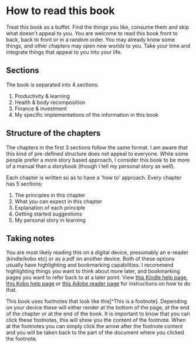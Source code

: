 # How to read this book

Treat this book as a buffet. Find the things you like, consume them and skip what doesn't appeal to you. You are welcome to read this book front to back, back to front or in a random order. You may already know some things, and other chapters may open new worlds to you. Take your time and integrate things that appeal to you into your life.

## Sections

The book is separated into 4 sections:

1. Productivity & learning
2. Health & body recomposition
3. Finance & investment
4. My specific implementations of the information in this book

## Structure of the chapters

The chapters in the first 3 sections follow the same format. I am aware that this kind of pre-defined structure does not appeal to everyone. While some people prefer a more story based approach, I consider this book to be more of a manual than a storybook (though I tell my personal story as well). 

Each chapter is written so as to have a 'how to' approach. Every chapter has 5 sections:

1. The principles in this chapter
2. What you can expect in this chapter
3. Explanation of each principle
4. Getting started suggestions
5. My personal story in learning

## Taking notes

You are most likely reading this on a digital device, presumably an e-reader (kindle/kobo etc) or as a pdf on another device. Both of these options usually have highlighting and bookmarking capabilities. I recommend highlighting things you want to think about more later, and bookmarking pages you want to refer back to at a later point. View [this Kindle help page](https://www.amazon.com/gp/help/customer/display.html?nodeId=201241990), [this Kobo help page](https://www.kobo.com/help/en-US/article/3271/highlighting-text-on-your-kobo-ereader) or [this Adobe reader page](https://helpx.adobe.com/acrobat/using/mark-text-edits.html) for instructions on how to do that.

This book uses footnotes that look like this[^This is a footnote]. Depending on your device these will either render at the bottom of the page, at the end of the chapter or at the end of the book. It is important to know that you can click these footnotes, this will show you the content of the footnote. When at the footnotes you can simply click the arrow after the footnote content and you will be taken back to the part of the document where you clicked the footnote.